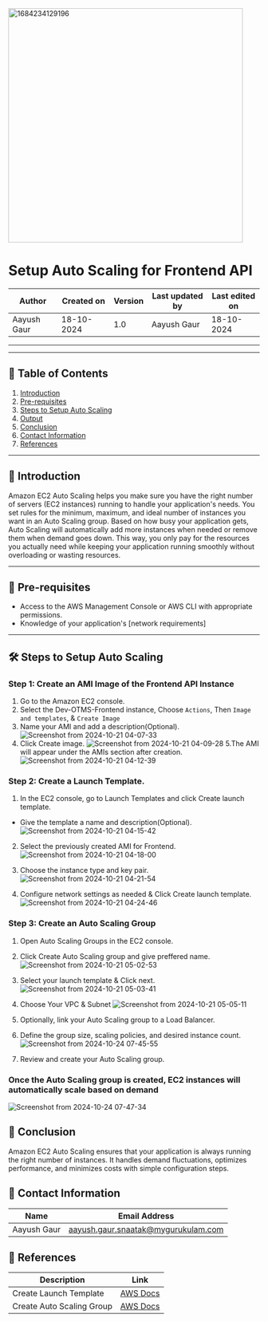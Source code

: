 
<img width="470" alt="1684234129196" src="https://github.com/user-attachments/assets/da7044c3-99d8-4790-8577-10d4e7fc5683">



# Setup Auto Scaling for Frontend API

| Author      | Created on   | Version | Last updated by | Last edited on  |
|-------------|--------------|---------|-----------------|-----------------|
| Aayush Gaur | 18-10-2024   | 1.0     | Aayush Gaur     | 18-10-2024      |

---
---

## 📑 Table of Contents

1. [Introduction](#Introduction)
2. [Pre-requisites](#Pre-requisites)
3. [Steps to Setup Auto Scaling](#Steps-to-Setup-Auto-Scaling)
4. [Output](#Output)
5. [Conclusion](#Conclusion)
6. [Contact Information](#Contact-Information)
7. [References](#References)

---

## 🌟 Introduction

Amazon EC2 Auto Scaling helps you make sure you have the right number of servers (EC2 instances) running to handle your application's needs. You set rules for the minimum, maximum, and ideal number of instances you want in an Auto Scaling group. Based on how busy your application gets, Auto Scaling will automatically add more instances when needed or remove them when demand goes down. This way, you only pay for the resources you actually need while keeping your application running smoothly without overloading or wasting resources.

---

## 🔑 Pre-requisites

- Access to the AWS Management Console or AWS CLI with appropriate permissions.
- Knowledge of your application's [network requirements]
---

## 🛠️ Steps to Setup Auto Scaling
### Step 1: Create an AMI Image of the Frontend API Instance
1.  Go to the Amazon EC2 console.
2. Select the Dev-OTMS-Frontend instance, Choose ```Actions```, Then ```Image and templates```, & ```Create Image```
3. Name your AMI and add a description(Optional).
![Screenshot from 2024-10-21 04-07-33](https://github.com/user-attachments/assets/891e792d-1263-4ea7-b49f-ff5b3f88293b)
4. Click Create image.
![Screenshot from 2024-10-21 04-09-28](https://github.com/user-attachments/assets/06710e6e-11b0-48d7-8397-af0df02d351b)
5.The AMI will appear under the AMIs section after creation.
![Screenshot from 2024-10-21 04-12-39](https://github.com/user-attachments/assets/89766762-ad81-4bfb-b1dd-bf17816818a5)

### Step 2: Create a Launch Template.
1. In the EC2 console, go to Launch Templates and click Create launch template.
- Give the template a name and description(Optional).
![Screenshot from 2024-10-21 04-15-42](https://github.com/user-attachments/assets/75f9f3b7-91a1-4202-b5f3-0b3846b42d60)

2. Select the previously created AMI for Frontend.
![Screenshot from 2024-10-21 04-18-00](https://github.com/user-attachments/assets/ce7bbff2-7986-4ff6-b798-5823f42a849c)

3. Choose the instance type and key pair.
![Screenshot from 2024-10-21 04-21-54](https://github.com/user-attachments/assets/4adf5fb7-279b-40b1-abcf-4cc568e8ae14)

4. Configure network settings as needed & Click Create launch template.
![Screenshot from 2024-10-21 04-24-46](https://github.com/user-attachments/assets/37dfa8a5-3709-4f30-ba3a-9b6125b0a0ce)

### Step 3: Create an Auto Scaling Group
1. Open Auto Scaling Groups in the EC2 console.
2. Click Create Auto Scaling group and give preffered name.
![Screenshot from 2024-10-21 05-02-53](https://github.com/user-attachments/assets/60612ac9-4d81-48c0-aee5-5f11a276c5ad)
3. Select your launch template & Click next.
![Screenshot from 2024-10-21 05-03-41](https://github.com/user-attachments/assets/4c075dec-5ff0-4ad0-b971-5a11087f79d9)
4. Choose Your VPC & Subnet
![Screenshot from 2024-10-21 05-05-11](https://github.com/user-attachments/assets/c57d4e2f-aaf5-4021-b0a1-7d425e571cde)
5. Optionally, link your Auto Scaling group to a Load Balancer.

6. Define the group size, scaling policies, and desired instance count.
![Screenshot from 2024-10-24 07-45-55](https://github.com/user-attachments/assets/44715160-7f75-4855-9e1c-16087f0aac5c)
7. Review and create your Auto Scaling group.

### Once the Auto Scaling group is created, EC2 instances will automatically scale based on demand
![Screenshot from 2024-10-24 07-47-34](https://github.com/user-attachments/assets/adaa45c0-e89f-491e-829e-eb54e486cba6)

## 🎯 Conclusion
Amazon EC2 Auto Scaling ensures that your application is always running the right number of instances. It handles demand fluctuations, optimizes performance, and minimizes costs with simple configuration steps.

## 📧 Contact Information

| Name       | Email Address                              |
|------------|--------------------------------------------|
| Aayush Gaur | aayush.gaur.snaatak@mygurukulam.com       |


## 🔗 References

| Description                               | Link                                                                                                  |
| ----------------------------------------- | --------------------------------------------------------------------------------
| Create Launch Template                    | [AWS Docs](https://docs.aws.amazon.com/AWSEC2/latest/UserGuide/create-launch-template.html) |
| Create Auto Scaling Group                 | [AWS Docs](https://k21academy.com/amazon-web-services/aws-solutions-architect/aws-auto-scaling/) |






